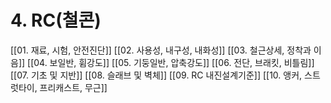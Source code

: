 # 4. RC(철콘)
[[01. 재료, 시험, 안전진단]]
[[02. 사용성, 내구성, 내화성]]
[[03. 철근상세, 정착과 이음]]
[[04. 보일반, 휨강도]]
[[05. 기둥일반, 압축강도]]
[[06. 전단, 브래킷, 비틀림]]
[[07. 기초 및 지반]]
[[08. 슬래브 및 벽체]]
[[09. RC 내진설계기준]]
[[10. 앵커, 스트럿타이, 프리캐스트, 무근]]

